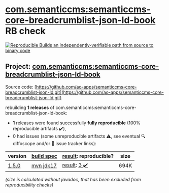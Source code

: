 [com.semanticcms:semanticcms-core-breadcrumblist-json-ld-book](https://central.sonatype.com/artifact/com.semanticcms/semanticcms-core-breadcrumblist-json-ld-book/versions) RB check
=======

[![Reproducible Builds](https://reproducible-builds.org/images/logos/rb.svg) an independently-verifiable path from source to binary code](https://reproducible-builds.org/)

## Project: [com.semanticcms:semanticcms-core-breadcrumblist-json-ld-book](https://central.sonatype.com/artifact/com.semanticcms/semanticcms-core-breadcrumblist-json-ld-book/versions)

Source code: [https://github.com/ao-apps/semanticcms-core-breadcrumblist-json-ld.git](https://github.com/ao-apps/semanticcms-core-breadcrumblist-json-ld.git)

rebuilding **1 releases** of com.semanticcms:semanticcms-core-breadcrumblist-json-ld-book:
- **1** releases were found successfully **fully reproducible** (100% reproducible artifacts :heavy_check_mark:),
- 0 had issues (some unreproducible artifacts :warning:, see eventual :mag: diffoscope and/or :memo: issue tracker links):

| version | [build spec](/BUILDSPEC.md) | [result](https://reproducible-builds.org/docs/jvm/): reproducible? | size |
| -- | --------- | ------ | -- |
| [1.5.0](https://central.sonatype.com/artifact/com.semanticcms/semanticcms-core-breadcrumblist-json-ld-book/1.5.0/pom) | [mvn jdk17](semanticcms-core-breadcrumblist-json-ld-book-1.5.0.buildspec) | [result](semanticcms-core-breadcrumblist-json-ld-book-1.5.0.buildinfo): [3 :heavy_check_mark: ](semanticcms-core-breadcrumblist-json-ld-book-1.5.0.buildcompare) | 694K |

<i>(size is calculated without javadoc, that has been excluded from reproducibility checks)</i>
